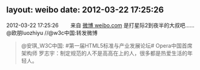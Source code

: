 layout: weibo
date: 2012-03-22 17:25:26
---
2012-03-22 17:25:26  &nbsp;&nbsp;&nbsp;&nbsp;&nbsp;&nbsp; 来自 <a href="http://weibo.com/" rel="nofollow">微博 weibo.com</a>
是打星际2到夜半的大叔吧……@欧朋luozhiyu //@w3c中国:转发微博
>  @安琪_W3C中国: #第一届HTML5标准与产业发展论坛# Opera中国首席架构师 罗志宇：制定规范的人不是高高在上的人，很多都是热爱生活的年轻人。 ​​​
